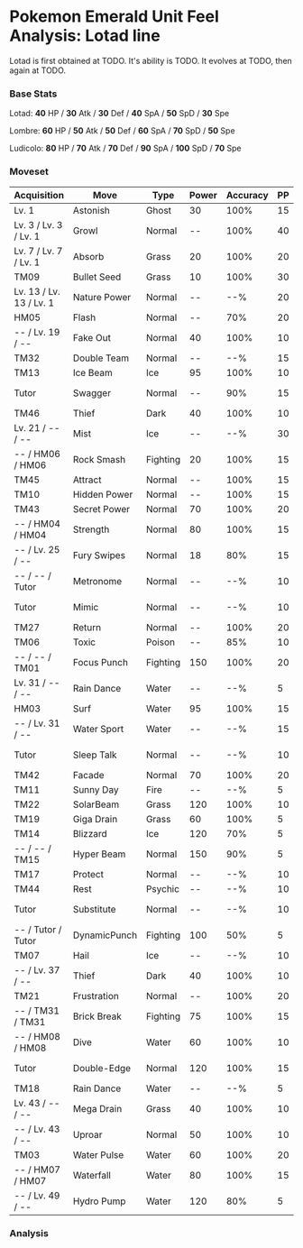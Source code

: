 # Pokemon Emerald Unit Feel Analysis: Lotad line

Lotad is first obtained at TODO. It's ability is TODO. It evolves at TODO, then again at TODO.

### Base Stats

Lotad: **40** HP / **30** Atk / **30** Def / **40** SpA / **50** SpD / **30** Spe

Lombre: **60** HP / **50** Atk / **50** Def / **60** SpA / **70** SpD / **50** Spe

Ludicolo: **80** HP / **70** Atk / **70** Def / **90** SpA / **100** SpD / **70** Spe

### Moveset

|Acquisition            |Move        |Type    |Power|Accuracy|PP |Notes                    |
|---                    |---         |---     |---  |---     |---|---                      |
|Lv. 1                  |Astonish    |Ghost   |30   |100%    |15 |                         |
|Lv. 3 / Lv. 3 / Lv. 1  |Growl       |Normal  |--   |100%    |40 |                         |
|Lv. 7 / Lv. 7 / Lv. 1  |Absorb      |Grass   |20   |100%    |20 |                         |
|TM09                   |Bullet Seed |Grass   |10   |100%    |30 |                         |
|Lv. 13 / Lv. 13 / Lv. 1|Nature Power|Normal  |--   |--%     |20 |                         |
|HM05                   |Flash       |Normal  |--   |70%     |20 |                         |
|-- / Lv. 19 / --       |Fake Out    |Normal  |40   |100%    |10 |                         |
|TM32                   |Double Team |Normal  |--   |--%     |15 |                         |
|TM13                   |Ice Beam    |Ice     |95   |100%    |10 |                         |
|Tutor                  |Swagger     |Normal  |--   |90%     |15 |Emerald only             |
|TM46                   |Thief       |Dark    |40   |100%    |10 |                         |
|Lv. 21 / -- / --       |Mist        |Ice     |--   |--%     |30 |                         |
|-- / HM06 / HM06       |Rock Smash  |Fighting|20   |100%    |15 |                         |
|TM45                   |Attract     |Normal  |--   |100%    |15 |                         |
|TM10                   |Hidden Power|Normal  |--   |100%    |15 |                         |
|TM43                   |Secret Power|Normal  |70   |100%    |20 |                         |
|-- / HM04 / HM04       |Strength    |Normal  |80   |100%    |15 |                         |
|-- / Lv. 25 / --       |Fury Swipes |Normal  |18   |80%     |15 |                         |
|-- / -- / Tutor        |Metronome   |Normal  |--   |--%     |10 |Emerald only             |
|Tutor                  |Mimic       |Normal  |--   |--%     |10 |Emerald only             |
|TM27                   |Return      |Normal  |--   |100%    |20 |                         |
|TM06                   |Toxic       |Poison  |--   |85%     |10 |                         |
|-- / -- / TM01         |Focus Punch |Fighting|150  |100%    |20 |                         |
|Lv. 31 / -- / --       |Rain Dance  |Water   |--   |--%     |5  |                         |
|HM03                   |Surf        |Water   |95   |100%    |15 |                         |
|-- / Lv. 31 / --       |Water Sport |Water   |--   |--%     |15 |                         |
|Tutor                  |Sleep Talk  |Normal  |--   |--%     |10 |Emerald only             |
|TM42                   |Facade      |Normal  |70   |100%    |20 |                         |
|TM11                   |Sunny Day   |Fire    |--   |--%     |5  |                         |
|TM22                   |SolarBeam   |Grass   |120  |100%    |10 |                         |
|TM19                   |Giga Drain  |Grass   |60   |100%    |5  |                         |
|TM14                   |Blizzard    |Ice     |120  |70%     |5  |                         |
|-- / -- / TM15         |Hyper Beam  |Normal  |150  |90%     |5  |                         |
|TM17                   |Protect     |Normal  |--   |--%     |10 |                         |
|TM44                   |Rest        |Psychic |--   |--%     |10 |                         |
|Tutor                  |Substitute  |Normal  |--   |--%     |10 |Emerald only             |
|-- / Tutor / Tutor     |DynamicPunch|Fighting|100  |50%     |5  |Emerald only             |
|TM07                   |Hail        |Ice     |--   |--%     |10 |                         |
|-- / Lv. 37 / --       |Thief       |Dark    |40   |100%    |10 |                         |
|TM21                   |Frustration |Normal  |--   |100%    |20 |                         |
|-- / TM31 / TM31       |Brick Break |Fighting|75   |100%    |15 |                         |
|-- / HM08 / HM08       |Dive        |Water   |60   |100%    |10 |                         |
|Tutor                  |Double-Edge |Normal  |120  |100%    |15 |Emerald only             |
|TM18                   |Rain Dance  |Water   |--   |--%     |5  |                         |
|Lv. 43 / -- / --       |Mega Drain  |Grass   |40   |100%    |10 |                         |
|-- / Lv. 43 / --       |Uproar      |Normal  |50   |100%    |10 |                         |
|TM03                   |Water Pulse |Water   |60   |100%    |20 |                         |
|-- / HM07 / HM07       |Waterfall   |Water   |80   |100%    |15 |                         |
|-- / Lv. 49 / --       |Hydro Pump  |Water   |120  |80%     |5  |                         |

### Analysis